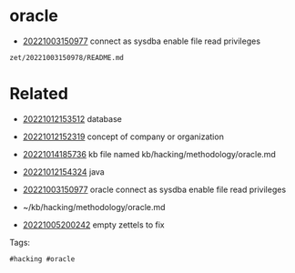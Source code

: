 # oracle

- [20221003150977](/zet/20221003150977/README.md) connect as sysdba enable file read privileges

` zet/20221003150978/README.md `

# Related

- [20221012153512](/zet/20221012153512/README.md) database

- [20221012152319](/zet/20221012152319/README.md) concept of company or organization

- [20221014185736](/zet/20221014185736/README.md) kb file named kb/hacking/methodology/oracle.md
- [20221012154324](/zet/20221012154324/README.md) java
- [20221003150977](/zet/20221003150977/README.md) oracle connect as sysdba enable file read privileges
- ~/kb/hacking/methodology/oracle.md
- [20221005200242](/zet/20221005200242/README.md) empty zettels to fix

Tags:

    #hacking #oracle 
